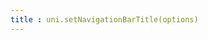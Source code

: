 ```yaml
---
title : uni.setNavigationBarTitle(options)
---
```


<!-- ## uni.setNavigationBarTitle(options) @setnavigationbartitle -->

<!-- UTSAPIJSON.setNavigationBarTitle.name -->

<!-- UTSAPIJSON.setNavigationBarTitle.description -->

<!-- UTSAPIJSON.setNavigationBarTitle.compatibility -->

<!-- UTSAPIJSON.setNavigationBarTitle.param -->

<!-- UTSAPIJSON.setNavigationBarTitle.returnValue -->

<!-- UTSAPIJSON.setNavigationBarTitle.tutorial -->

<!-- UTSAPIJSON.setNavigationBarTitle.example -->

<!-- UTSAPIJSON.general_type.name -->

<!-- UTSAPIJSON.general_type.param -->
